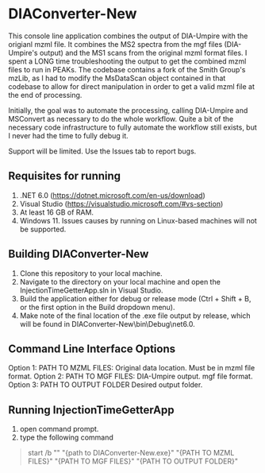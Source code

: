 # DIAConverter-New
This console line application combines the output of DIA-Umpire with the origianl mzml file. It combines the MS2 spectra from the mgf files (DIA-Umpire's output) and the MS1 scans from the original mzml format files. I spent a LONG time troubleshooting the output to get the combined mzml files to run in PEAKs. The codebase contains a fork of the Smith Group's mzLib, as I had to modify the MsDataScan object contained in that codebase to allow for direct manipulation in order to get a valid mzml file at the end of processing.  

Initially, the goal was to automate the processing, calling DIA-Umpire and MSConvert as necessary to do the whole workflow. Quite a bit of the necessary code infrastructure to fully automate the workflow still exists, but I never had the time to fully debug it. 

Support will be limited. Use the Issues tab to report bugs.

## Requisites for running
1) .NET 6.0 (https://dotnet.microsoft.com/en-us/download)
2) Visual Studio (https://visualstudio.microsoft.com/#vs-section)
3) At least 16 GB of RAM. 
4) Windows 11. Issues causes by running on Linux-based machines will not be supported.  

## Building DIAConverter-New
1) Clone this repository to your local machine. 
2) Navigate to the directory on your local machine and open the InjectionTimeGetterApp.sln in Visual Studio. 
3) Build the application either for debug or release mode (Ctrl + Shift + B, or the first option in the Build dropdown menu).  
4) Make note of the final location of the .exe file output by release, which will be found in DIAConverter-New\bin\Debug\net6.0\.

## Command Line Interface Options 
Option 1: PATH TO MZML FILES:
  Original data location. Must be in mzml file format. 
Option 2: PATH TO MGF FILES: 
  DIA-Umpire output. mgf file format. 
Option 3: PATH TO OUTPUT FOLDER
  Desired output folder. 
  
## Running InjectionTimeGetterApp
1) open command prompt. 
2) type the following command 
> start /b "" "{path to DIAConverter-New.exe}" "{PATH TO MZML FILES}" "{PATH TO MGF FILES}" "{PATH TO OUTPUT FOLDER}"
